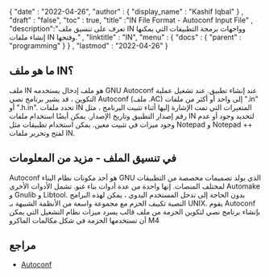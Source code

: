 {
  "date" : "2022-04-26",
  "author" : {
    "display_name" : "Kashif Iqbal"
} ,
  "draft" : "false",
  "toc" : true,
  "title" :"IN File Format - Autoconf Input File" ,
  "description":"تعرف على تنسيق ملف IN وواجهات برمجة التطبيقات التي يمكنها إنشاء ملفات IN وفتحها." ,
  "linktitle" : "IN",
  "menu" : {
    "docs" : {
      "parent" : "programming"
}
} ,
  "lastmod" : "2022-04-26"
}

## ما هو ملف IN؟

ملف IN هو ملف إدخال يستخدمه GNU Autoconf عند إنشاء تطبيق. عند تشغيل عملية التكوين ، قد يشير برنامج نصي Autoconf (ملف .AC) إلى واحد أو أكثر من ملفات ".in" أو ".h.in". تحدد ملفات IN المتغيرات التي تمت الإشارة إليها أثناء تثبيت البرنامج ، مثل رقم إصدار التطبيق وتاريخ الإصدار. يمكن أيضًا استخدام ملفات IN لتحديد وجود أو عدم وجود ميزات في تثبيت معين. يمكن استخدام تطبيقات مثل Notepad و Notepad ++ لفتح وتحرير ملفات IN.

## في تنسيق الملف - مزيد من المعلومات

Autoconf هو أحد مكونات نظام البناء GNU الذي يولد تصميمات مخصصة من التطبيقات لمختلف المنصات. إنها واحدة من عدة أدوات بناء غنو. تشمل الأدوات الأخرى Automake و Gnulib و Libtool. بدون الحاجة إلى تدخل المستخدم اليدوي ، يمكن لهذه البرامج النصية تكييف الحزم مع مجموعة واسعة من الأنظمة الشبيهة بـ UNIX. يقوم Autoconf بإنشاء برنامج نصي لتكوين الحزمة من ملف قالب يسرد ميزات نظام التشغيل التي يمكن أن تستخدمها الحزمة في شكل مكالمات الماكرو M4

## مراجع

* [Autoconf](https://www.gnu.org/software/autoconf/)

